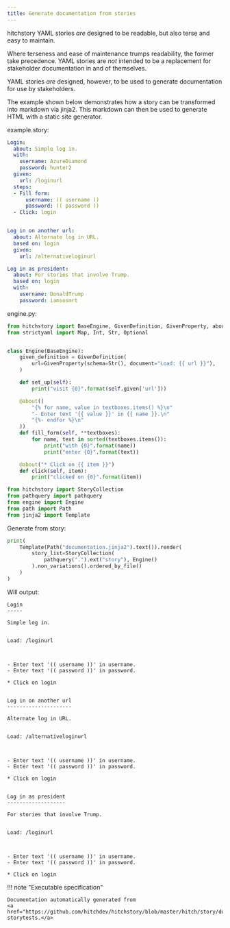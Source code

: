 ```yaml
---
title: Generate documentation from stories
---
```




hitchstory YAML stories *are* designed to be readable, but also terse
and easy to maintain.

Where terseness and ease of maintenance trumps readability, the former
take precedence. YAML stories are *not* intended to be a replacement for
stakeholder documentation in and of themselves.

YAML stories *are* designed, however, to be used to generate documentation
for use by stakeholders.

The example shown below demonstrates how a story can be transformed into
markdown via jinja2. This markdown can then be used to generate HTML
with a static site generator.




example.story:

```yaml
Login:
  about: Simple log in.
  with:
    username: AzureDiamond
    password: hunter2
  given:
    url: /loginurl
  steps:
  - Fill form:
      username: (( username ))
      password: (( password ))
  - Click: login


Log in on another url:
  about: Alternate log in URL.
  based on: login
  given:
    url: /alternativeloginurl

Log in as president:
  about: For stories that involve Trump.
  based on: login
  with:
    username: DonaldTrump
    password: iamsosmrt

```









engine.py:

```python
from hitchstory import BaseEngine, GivenDefinition, GivenProperty, about
from strictyaml import Map, Int, Str, Optional


class Engine(BaseEngine):
    given_definition = GivenDefinition(
        url=GivenProperty(schema=Str(), document="Load: {{ url }}"),
    )

    def set_up(self):
        print("visit {0}".format(self.given['url']))

    @about((
        "{% for name, value in textboxes.items() %}\n"
        "- Enter text '{{ value }}' in {{ name }}.\n"
        "{%- endfor %}\n"
    ))
    def fill_form(self, **textboxes):
        for name, text in sorted(textboxes.items()):
            print("with {0}".format(name))
            print("enter {0}".format(text))

    @about("* Click on {{ item }}")
    def click(self, item):
        print("clicked on {0}".format(item))

```



```python
from hitchstory import StoryCollection
from pathquery import pathquery
from engine import Engine
from path import Path
from jinja2 import Template

```




Generate from story:




```python
print(
    Template(Path("documentation.jinja2").text()).render(
        story_list=StoryCollection(
            pathquery(".").ext("story"), Engine()
        ).non_variations().ordered_by_file()
    )
)

```

Will output:
```
Login
-----

Simple log in.


Load: /loginurl



- Enter text '(( username ))' in username.
- Enter text '(( password ))' in password.

* Click on login


Log in on another url
---------------------

Alternate log in URL.


Load: /alternativeloginurl



- Enter text '(( username ))' in username.
- Enter text '(( password ))' in password.

* Click on login


Log in as president
-------------------

For stories that involve Trump.


Load: /loginurl



- Enter text '(( username ))' in username.
- Enter text '(( password ))' in password.

* Click on login
```











!!! note "Executable specification"

    Documentation automatically generated from 
    <a href="https://github.com/hitchdev/hitchstory/blob/master/hitch/story/documentation.story">documentation.story
    storytests.</a>

